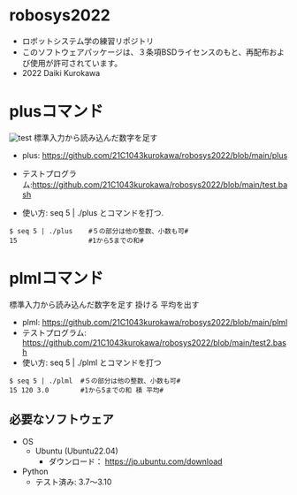 # robosys2022
* ロボットシステム学の練習リポジトリ
* このソフトウェアパッケージは、３条項BSDライセンスのもと、再配布および使用が許可されています。
* 2022 Daiki Kurokawa
# plusコマンド
![test](https://github.com/21C1043kurokawa/robosys2022/actions/workflows/test.yml/badge.svg)
標準入力から読み込んだ数字を足す  

* plus: https://github.com/21C1043kurokawa/robosys2022/blob/main/plus

* テストプログラム:https://github.com/21C1043kurokawa/robosys2022/blob/main/test.bash


* 使い方:
seq 5 | ./plus
とコマンドを打つ.
```
$ seq 5 | ./plus    #５の部分は他の整数、小数も可#
15                  #1から5までの和#
```
# plmlコマンド
標準入力から読み込んだ数字を足す 掛ける 平均を出す
* plml: https://github.com/21C1043kurokawa/robosys2022/blob/main/plml
* テストプログラム: https://github.com/21C1043kurokawa/robosys2022/blob/main/test2.bash
* 使い方:
 seq 5 | ./plml とコマンドを打つ
```
$ seq 5 | ./plml  #５の部分は他の整数、小数も可#
15 120 3.0        #1から5までの和 積 平均#
```

## 必要なソフトウェア
* OS
  * Ubuntu (Ubuntu22.04)
    * ダウンロード： https://jp.ubuntu.com/download
* Python
  * テスト済み: 3.7〜3.10

